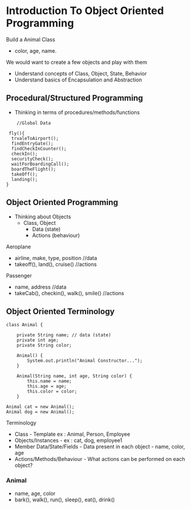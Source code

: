 # Introduction To Object Oriented Programming

Build a Animal Class 
 - color, age, name.  

We would want to create a few objects and play with them 
- Understand concepts of Class, Object, State, Behavior
- Understand basics of Encapsulation and Abstraction


## Procedural/Structured Programming

- Thinking in terms of procedures/methods/functions

```
    //Global Data

 fly(){
  trvaleToAirport();
  findEntryGate();
  findCheckInCounter();
  checkIn();
  securityCheck();
  waitForBoardingCall();
  boardTheFlight();
  takeOff();
  landing();
}

```

## Object Oriented Programming

- Thinking about Objects
  - Class, Object
    - Data (state)
    - Actions (behaviour)

Aeroplane
- airline, make, type, position //data
- takeoff(), land(), cruise() //actions
   

    
Passenger
- name, address //data
- takeCab(), checkin(), walk(), smile() //actions

## Object Oriented Terminology

```
class Animal {

	private String name; // data (state)
	private int age;
	private String color;

	Animal() {
		System.out.println("Animal Constructor...");
	}

	Animal(String name, int age, String color) {
		this.name = name;
		this.age = age;
		this.color = color;
	}

```

```
Animal cat = new Animal();
Animal dog = new Animal();
```

Terminology
- Class - Template ex : Animal, Person, Employee
- Objects/Instances - ex : cat, dog, employee1
- Member Data/State/Fields - Data present in each object - name, color, age
- Actions/Methods/Behaviour - What actions can be performed on each object?


### Animal
 
 - name, age, color 
 - bark(), walk(), run(), sleep(), eat(), drink()
        

